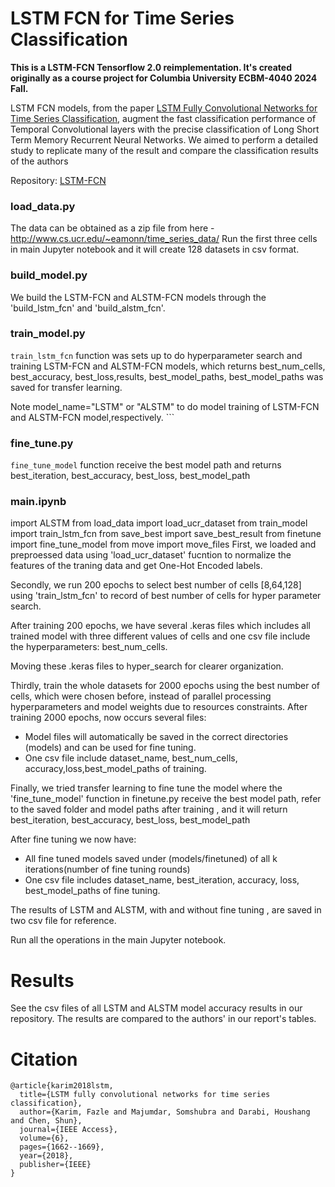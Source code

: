 # LSTM FCN for Time Series Classification

**This is a LSTM-FCN Tensorflow 2.0 reimplementation. 
It's created originally as a course project for Columbia University ECBM-4040 2024 Fall.**

LSTM FCN models, from the paper [LSTM Fully Convolutional Networks for Time Series Classification](https://ieeexplore.ieee.org/document/8141873/), augment the fast classification performance of Temporal Convolutional layers with the precise classification of Long Short Term Memory Recurrent Neural Networks. We aimed to perform a detailed study to replicate many of the result and compare the classification results of the authors

Repository: [LSTM-FCN](https://github.com/houshd/LSTM-FCN)


### load_data.py
 The data can be obtained as a zip file from here - http://www.cs.ucr.edu/~eamonn/time_series_data/
Run the first three cells in main Jupyter notebook and it will create 128 datasets in csv format.
 
### build_model.py
We build the LSTM-FCN and ALSTM-FCN models through the 'build_lstm_fcn' and 'build_alstm_fcn'.

### train_model.py 
`train_lstm_fcn` function was sets up to do hyperparameter search and training LSTM-FCN and ALSTM-FCN models, which returns best_num_cells, best_accuracy, best_loss,results, best_model_paths, best_model_paths was saved for transfer learning.

Note model_name="LSTM" or "ALSTM" to do model training of LSTM-FCN and ALSTM-FCN model,respectively.
    ```
### fine_tune.py 
 `fine_tune_model` function receive the best model path and returns best_iteration, best_accuracy, best_loss, best_model_path
 
### main.ipynb
import ALSTM
from load_data import load_ucr_dataset
from train_model import train_lstm_fcn
from save_best import save_best_result
from finetune import fine_tune_model
from move import move_files
First, we loaded and preproessed data using 'load_ucr_dataset' fucntion to normalize the features of the traning data and get One-Hot Encoded labels.  

Secondly, we run 200 epochs to select best number of cells [8,64,128] using 'train_lstm_fcn' to record of best number of cells for hyper parameter search. 

After training 200 epochs, we have several .keras files which includes all trained model with three different values of cells and one csv file include the hyperparameters: best_num_cells. 

Moving these .keras files to hyper_search for clearer organization.

Thirdly, train the whole datasets for 2000 epochs using the best number of cells, which were chosen before, instead of parallel processing hyperparameters and model weights due to resources constraints.
After training 2000 epochs, now occurs several files: 
- Model files will automatically be saved in the correct directories (models) and can be used for fine tuning.
- One csv file include dataset_name, best_num_cells, accuracy,loss,best_model_paths of training.

Finally, we tried transfer learning to fine tune the model where the 'fine_tune_model' function in finetune.py receive the best model path, refer to the saved folder and model paths after training , and it will return best_iteration, best_accuracy, best_loss, best_model_path

After fine tuning we now have:
- All fine tuned models saved under (models/finetuned) of all k iterations(number of fine tuning rounds)
- One csv file includes dataset_name, best_iteration, accuracy, loss, best_model_paths of fine tuning.

The results of LSTM and ALSTM, with and without fine tuning , are saved in two csv file for reference.

Run all the operations in the main Jupyter notebook.

# Results
See the csv files of all LSTM and ALSTM  model accuracy results in our repository. 
The results are compared to the authors' in our report's tables.

# Citation
```
@article{karim2018lstm,
  title={LSTM fully convolutional networks for time series classification},
  author={Karim, Fazle and Majumdar, Somshubra and Darabi, Houshang and Chen, Shun},
  journal={IEEE Access},
  volume={6},
  pages={1662--1669},
  year={2018},
  publisher={IEEE}
}
```

